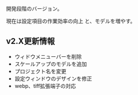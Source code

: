 開発段階のバージョン。

現在は設定項目の作業効率の向上
と、モデルを増やす。

## v2.X更新情報

- ウィドウメニューバーを削除
- スケールアップのモデルを追加
- プロジェクト名を変更
- 設定ウィンドウのデザインを修正
- webp、tiff拡張端子の対応